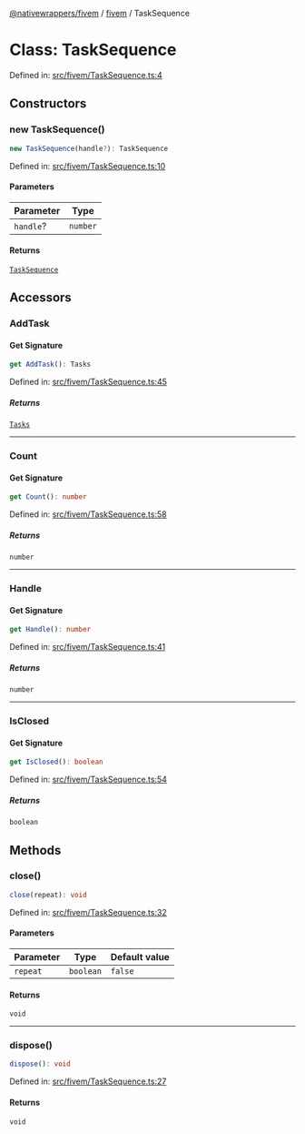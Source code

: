 [@nativewrappers/fivem](../../README.md) / [fivem](../README.md) / TaskSequence

# Class: TaskSequence

Defined in: [src/fivem/TaskSequence.ts:4](https://github.com/nativewrappers/nativewrappers/blob/99c881fe3bb9acc58d25c55399e7f11bef9ab7c6/src/fivem/TaskSequence.ts#L4)

## Constructors

### new TaskSequence()

```ts
new TaskSequence(handle?): TaskSequence
```

Defined in: [src/fivem/TaskSequence.ts:10](https://github.com/nativewrappers/nativewrappers/blob/99c881fe3bb9acc58d25c55399e7f11bef9ab7c6/src/fivem/TaskSequence.ts#L10)

#### Parameters

| Parameter | Type |
| ------ | ------ |
| `handle`? | `number` |

#### Returns

[`TaskSequence`](TaskSequence.md)

## Accessors

### AddTask

#### Get Signature

```ts
get AddTask(): Tasks
```

Defined in: [src/fivem/TaskSequence.ts:45](https://github.com/nativewrappers/nativewrappers/blob/99c881fe3bb9acc58d25c55399e7f11bef9ab7c6/src/fivem/TaskSequence.ts#L45)

##### Returns

[`Tasks`](Tasks.md)

***

### Count

#### Get Signature

```ts
get Count(): number
```

Defined in: [src/fivem/TaskSequence.ts:58](https://github.com/nativewrappers/nativewrappers/blob/99c881fe3bb9acc58d25c55399e7f11bef9ab7c6/src/fivem/TaskSequence.ts#L58)

##### Returns

`number`

***

### Handle

#### Get Signature

```ts
get Handle(): number
```

Defined in: [src/fivem/TaskSequence.ts:41](https://github.com/nativewrappers/nativewrappers/blob/99c881fe3bb9acc58d25c55399e7f11bef9ab7c6/src/fivem/TaskSequence.ts#L41)

##### Returns

`number`

***

### IsClosed

#### Get Signature

```ts
get IsClosed(): boolean
```

Defined in: [src/fivem/TaskSequence.ts:54](https://github.com/nativewrappers/nativewrappers/blob/99c881fe3bb9acc58d25c55399e7f11bef9ab7c6/src/fivem/TaskSequence.ts#L54)

##### Returns

`boolean`

## Methods

### close()

```ts
close(repeat): void
```

Defined in: [src/fivem/TaskSequence.ts:32](https://github.com/nativewrappers/nativewrappers/blob/99c881fe3bb9acc58d25c55399e7f11bef9ab7c6/src/fivem/TaskSequence.ts#L32)

#### Parameters

| Parameter | Type | Default value |
| ------ | ------ | ------ |
| `repeat` | `boolean` | `false` |

#### Returns

`void`

***

### dispose()

```ts
dispose(): void
```

Defined in: [src/fivem/TaskSequence.ts:27](https://github.com/nativewrappers/nativewrappers/blob/99c881fe3bb9acc58d25c55399e7f11bef9ab7c6/src/fivem/TaskSequence.ts#L27)

#### Returns

`void`
